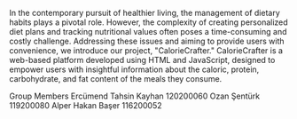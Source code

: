  In the contemporary pursuit of healthier living, the management of dietary habits plays a pivotal role. However, the complexity of creating personalized diet 
plans and tracking nutritional values often poses a time-consuming and costly challenge. Addressing these issues and aiming to provide users with convenience, 
we introduce our project, "CalorieCrafter." CalorieCrafter is a web-based platform developed using HTML and JavaScript, designed to empower users with insightful 
information about the caloric, protein, carbohydrate, and fat content of the meals they consume. 

Group Members
Ercümend Tahsin Kayhan 120200060
Ozan Şentürk 119200080
Alper Hakan Başer 116200052
